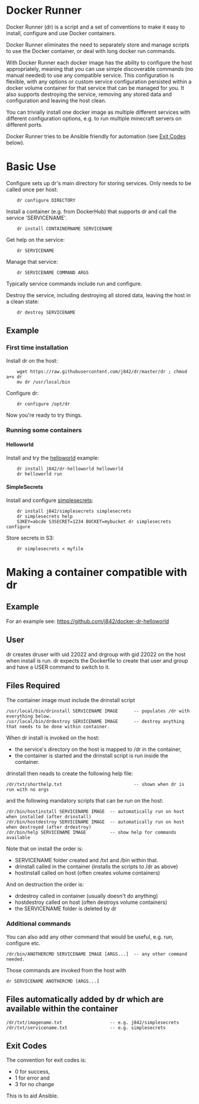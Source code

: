 # Docker Runner

Docker Runner (dr) is a script and a set of conventions to make it easy to install, 
configure and use Docker containers. 

Docker Runner eliminates the need to separately store and manage scripts to use the Docker container, 
or deal with long docker run commands.

With Docker Runner each docker image has the ability to configure the host appropriately, meaning that you can use
simple discoverable commands (no manual needed) to use any compatible service. This configuration is flexible, with
any options or custom service configuration persisted within a docker volume container for that service 
that can be managed for you. It also supports destroying the service, removing any stored data and configuration and
leaving the host clean.

You can trivially install one docker image as multiple different services with different configuration options, 
e.g. to run multiple minecraft servers on different ports.

Docker Runner tries to be Ansible friendly for automation (see [Exit Codes](https://github.com/j842/dr#exit-codes) below).

# Basic Use

Configure sets up dr's main directory for storing services. Only needs to be called once per host:
```
    dr configure DIRECTORY
```

Install a container (e.g. from DockerHub) that supports dr and call the service 'SERVICENAME'.
```
    dr install CONTAINERNAME SERVICENAME
```

Get help on the service:
```
    dr SERVICENAME
```

Manage that service:
```
    dr SERVICENAME COMMAND ARGS
```
Typically service commands include run and configure.

Destroy the service, including destroying all stored data, leaving the host in a clean state:
```
    dr destroy SERVICENAME
``` 

## Example

### First time installation

Install dr on the host:
```
    wget https://raw.githubusercontent.com/j842/dr/master/dr ; chmod a+x dr
    mv dr /usr/local/bin
```

Configure dr:
```
    dr configure /opt/dr
```

Now you're ready to try things.

### Running some containers

#### Helloworld

Install and try the [helloworld](https://github.com/j842/docker-dr-helloworld) example:
```
    dr install j842/dr-helloworld helloworld
    dr helloworld run
```

#### SimpleSecrets

Install and configure [simplesecrets](https://github.com/j842/docker-simplesecrets):
```
    dr install j842/simplesecrets simplesecrets
    dr simplesecrets help
    S3KEY=abcde S3SECRET=1234 BUCKET=mybucket dr simplesecrets configure
```
    
Store secrets in S3:
```
    dr simplesecrets < myfile
```



# Making a container compatible with dr

## Example

For an example see: https://github.com/j842/docker-dr-helloworld

## User

dr creates druser with uid 22022 and drgroup with gid 22022 on the host when install is run.
dr expects the Dockerfile to create that user and group and have a USER command to switch to it.

## Files Required

The container image must include the drinstall script
```
/usr/local/bin/drinstall SERVICENAME IMAGE      -- populates /dr with everything below.
/usr/local/bin/drdestroy SERVICENAME IMAGE      -- destroy anything that needs to be done within container.
```
When dr install is invoked on the host:
* the service's directory on the host is mapped to /dr in the container,
* the container is started and the drinstall script is run inside the container.

drinstall then neads to create the following help file:
```
/dr/txt/shorthelp.txt                           -- shown when dr is run with no args
```

and the following mandatory scripts that can be run on the host:
```
/dr/bin/hostinstall SERVICENAME IMAGE  -- automatically run on host when installed (after drinstall)
/dr/bin/hostdestroy SERVICENAME IMAGE  -- automatically run on host when destroyed (after drdestroy)
/dr/bin/help SERVICENAME IMAGE         -- show help for commands available
```

Note that on install the order is:
* SERVICENAME folder created and /txt and /bin within that.
* drinstall called in the container (installs the scripts to /dr as above)
* hostinstall called on host (often creates volume containers)

And on destruction the order is:
* drdestroy called in container (usually doesn't do anything)
* hostdestroy called on host (often destroys volume containers)
* the SERVICENAME folder is deleted by dr

### Additional commands

You can also add any other command that would be useful, e.g. run, configure etc.
```
/dr/bin/ANOTHERCMD SERVICENAME IMAGE [ARGS...]  -- any other command needed.
```

Those commands are invoked from the host with
```
dr SERVICENAME ANOTHERCMD [ARGS...]
```

## Files automatically added by dr which are available within the container

```
/dr/txt/imagename.txt                  -- e.g. j842/simplesecrets
/dr/txt/servicename.txt                -- e.g. simplesecrets
```

## Exit Codes

The convention for exit codes is:
* 0 for success,
* 1 for error and 
* 3 for no change 

This is to aid Ansible.